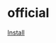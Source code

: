 # official

[Install](https://prohetamine.github.io/mermaid-store/link?search=https://github.com/prohetamine/official)
